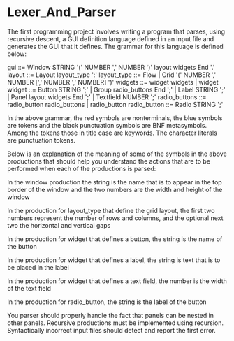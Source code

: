 # Lexer_And_Parser
The first programming project involves writing a program that parses, using recursive descent, a GUI definition language defined in an input file and generates the GUI that it defines. The grammar for this language is defined below:

gui ::=
  Window STRING '(' NUMBER ',' NUMBER ')' layout widgets End '.'
layout ::=
  Layout layout_type ':'
layout_type ::=
  Flow |
  Grid '(' NUMBER ',' NUMBER [',' NUMBER ',' NUMBER] ')'
widgets ::=
  widget widgets |
  widget
widget ::=
  Button STRING ';' |
  Group radio_buttons End ';' |
  Label STRING ';' |
  Panel layout widgets End ';' |
  Textfield NUMBER ';'
radio_buttons ::=
  radio_button radio_buttons |
  radio_button
radio_button ::=
  Radio STRING ';'

In the above grammar, the red symbols are nonterminals, the blue symbols are tokens and the black punctuation symbols are BNF metasymbols. Among the tokens those in title case are keywords. The character literals are punctuation tokens.

Below is an explanation of the meaning of some of the symbols in the above productions that should help you understand the actions that are to be performed when each of the productions is parsed:
  
  In the window production the string is the name that is to appear in the top border of the window and the two numbers are the width and   height of the window

  In the production for layout_type that define the grid layout, the first two numbers represent the number of rows and columns, and the optional next two the horizontal and vertical gaps

  In the production for widget that defines a button, the string is the name of the button
  
  In the production for widget that defines a label, the string is text that is to be placed in the label
  
  In the production for widget that defines a text field, the number is the width of the text field
  
  In the production for radio_button, the string is the label of the button

You parser should properly handle the fact that panels can be nested in other panels. Recursive productions must be implemented using recursion. Syntactically incorrect input files should detect and report the first error.

